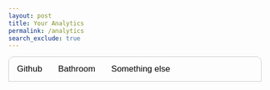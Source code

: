 ```yaml
---
layout: post
title: Your Analytics
permalink: /analytics
search_exclude: true
---
```


<head>
  <link
    rel="stylesheet"
    href="https://cdnjs.cloudflare.com/ajax/libs/animate.css/4.1.1/animate.min.css"
  />
</head>


<style>
    body {
        font-family: Arial;
    }

    /* Style the tab */
    .tab {
        overflow: hidden;
        border: 1px solid #cccccc;
        background-color: transparent;
        border-top-right-radius: 10px;
        border-top-left-radius: 10px;
    }

    /* Style the buttons inside the tab */
    .tab button {
        background-color: inherit;
        float: left;
        border: none;
        outline: none;
        cursor: pointer;
        padding: 14px 16px;
        transition: 0.3s;
        font-size: 17px;
    }

    /* Change background color of buttons on hover */
    .tab button:hover {
        background-color: #5d5d5d !important;
    }

    /* Create an active/current tablink class */
    .tab button.active {
        background-color: #373737 !important;
    }

    /* Style the tab content */
    .tabcontent {
        display: none;
        padding: 6px 12px;
        border: 1px solid #ccc;
        border-bottom-right-radius: 10px;
        border-bottom-left-radius: 10px;
        border-top: none;
    }

    .container {
        display: flex;
        justify-content: left;
        width: 100%;
        max-width: 1200px;
        /* padding: 20px; */
        padding-bottom: 20px;
        padding-top: 20px;
        box-sizing: border-box;
    }

    .profile {
        display: flex;
        align-items: flex-start;
        max-width: 800px;
        width: 100%;
        background-color: #2c3e50;
        padding: 20px;
        border-radius: 10px;
        box-shadow: 0 0 10px rgba(0, 0, 0, 0.1);
    }

    .left-side {
        display: flex;
        flex-direction: column;
        align-items: flex-start;
        margin-right: 20px;
    }

    .avatar {
        border-radius: 50%;
        width: 100px;
        height: 100px;
        margin-bottom: 20px;
    }

    .modal {
        display: none;
        position: fixed;
        z-index: 1;
        left: 0;
        top: 0;
        width: 100%;
        height: 100%;
        overflow: auto;
        background-color: rgba(0, 0, 0, 0.4);
        /* Semi-transparent black background */
        padding-top: 60px;
    }

    .modal-content {
        background-color: #3c4e60;
        /* Same background color as .profile */
        margin: 5% auto;
        padding: 20px;
        border: 1px solid #888888;
        width: 80%;
        border-radius: 10px;
        /* Rounded corners */
        box-shadow: 0 0 10px rgba(255, 0, 0, 0.5);
        /* Red shadow for alert effect */
    }

    .close {
        color: #aaa;
        float: right;
        font-size: 28px;
        font-weight: bold;
    }

    .close:hover,
    .close:focus {
        color: black;
        text-decoration: none;
        cursor: pointer;
    }
</style>

<div class="tab">
    <button class="tablinks" onclick="openTab(event, 'Github')">Github</button>
    <button class="tablinks" onclick="openTab(event, 'Bathroom')">Bathroom</button>
    <button class="tablinks" onclick="openTab(event, 'Something else')">Something else</button>
</div>

<div id="Github" class="tabcontent">
    <h3 style="padding-left: 32px;" class="animate__animated animate__fadeIn">Github</h3>
    <!-- Modal Structure -->
    <div id="dataModal" class="modal">
        <div class="modal-content">
            <span class="close">&times;</span>
            <pre id="modalData"></pre>
        </div>
    </div>

    <!-- Analytics Page -->
    <!-- Analytics Page -->
    <div class="container animate__animated animate__fadeIn">
        <div id="profile" class="profile">
            <div class="left-side">
                <img id="avatar" class="avatar" src="" alt="User Avatar">
                <p id="username"></p>
            </div>
            <div class="details">
                <p id="profile-url"></p>
                <p id="issues-count"></p>
                <p id="prs-count"></p>
                <p id="commits-count"></p>
                <p id="repos-url"></p>
                <p id="public-repos"></p>
                <p id="public-gists"></p>
                <p id="followers"></p>
                <p id="following"></p>
            </div>
        </div>
    </div>
</div>

<div id="Bathroom" class="tabcontent">
    <h3 style="padding-left: 32px;" class="animate__animated animate__fadeIn">Bathroom</h3>
    <div class="container">
        <div class="components">

            <!-- frequency charts -->
            <div class="div3 animate__animated animate__fadeIn" style="background-color: #2c3e50; padding: 20px; color: white; border-radius: 15px;">
                <!-- graph Data Sections -->
                <div class="additional-info">

                    <div class="comparison">
                        <h3 style="color: white;">Comparison with Class Data</h3>
                        <canvas id="comparisonGraph"></canvas> <!-- Embedded mini-graph -->
                    </div>
                </div>
            </div>
            <br>
            <br>
            <!-- personal stats -->
            <div class="div4 animate__animated animate__fadeIn" style="background-color: #2c3e50; padding: 20px; color: white; border-radius: 15px;">
                <!-- Visit Frequency and Average Duration -->
                <div class="info-div">
                    <div class="frequency">
                        <h3>Visit Frequency</h3>
                        <p>Frequency per day: <span id="freq-per-day">--</span></p>
                        <p>Frequency per week: <span id="freq-per-week">--</span></p>
                    </div>

                    <div class="duration">
                        <h3>Average Duration</h3>
                        <p><span id="avg-duration">--</span> minutes</p>
                        <p>&nbsp;</p>
                    </div>
                </div>
            </div>
        </div>
    </div>
</div>

<div id="Something else" class="tabcontent">
    <h3>Something else</h3>
    <p>Your content here</p>
</div>

<script>
    function openTab(evt, tabName) {
        var i, tabcontent, tablinks;
        tabcontent = document.getElementsByClassName("tabcontent");
        for (i = 0; i < tabcontent.length; i++) {
            tabcontent[i].style.display = "none";
        }
        tablinks = document.getElementsByClassName("tablinks");
        for (i = 0; i < tablinks.length; i++) {
            tablinks[i].className = tablinks[i].className.replace(" active", "");
        }
        document.getElementById(tabName).style.display = "block";
        evt.currentTarget.className += " active";
    }
</script>

<script type="module">
    import { pythonURI, fetchOptions } from '{{ site.baseurl }}/assets/js/api/config.js';

    // URLs to fetch profile links, user data, and commits
    const profileLinksUrl = `${pythonURI}/api/analytics/github/user/profile_links`;
    const userProfileUrl = `${pythonURI}/api/analytics/github/user`;
    const commitsUrl = `${pythonURI}/api/analytics/github/user/commits`;
    const prsUrl = `${pythonURI}/api/analytics/github/user/prs`;
    const issuesUrl = `${pythonURI}/api/analytics/github/user/issues`;

    async function fetchData() {
        try {
            // Define the fetch requests
            const profileLinksRequest = fetch(profileLinksUrl, fetchOptions);
            const userProfileRequest = fetch(userProfileUrl, fetchOptions);
            const commitsRequest = fetch(commitsUrl, fetchOptions);
            const prsRequest = fetch(prsUrl, fetchOptions);
            const issuesRequest = fetch(issuesUrl, fetchOptions);

            // Run all fetch requests concurrently
            const [profileLinksResponse, userProfileResponse, commitsResponse, prsResponse, issuesResponse] = await Promise.all([
                profileLinksRequest,
                userProfileRequest,
                commitsRequest,
                prsRequest,
                issuesRequest
            ]);

            // Check for errors in the responses
            if (!profileLinksResponse.ok) {
                throw new Error('Failed to fetch profile links: ' + profileLinksResponse.statusText);
            }
            if (!userProfileResponse.ok) {
                throw new Error('Failed to fetch user profile: ' + userProfileResponse.statusText);
            }
            if (!commitsResponse.ok) {
                throw new Error('Failed to fetch commits: ' + commitsResponse.statusText);
            }
            if (!prsResponse.ok) {
                throw new Error('Failed to fetch pull requests: ' + prsResponse.statusText);
            }
            if (!issuesResponse.ok) {
                throw new Error('Failed to fetch issues: ' + issuesResponse.statusText);
            }

            // Parse the JSON data
            const profileLinks = await profileLinksResponse.json();
            const userProfile = await userProfileResponse.json();
            const commitsData = await commitsResponse.json();
            const prsData = await prsResponse.json();
            const issuesData = await issuesResponse.json();

            // Extract commits count
            const commitsArray = commitsData.details_of_commits || [];
            const commitsCount = commitsData.total_commit_contributions || 0;
            const prsArray = prsData.pull_requests || [];
            const prsCount = prsArray.length || 0;
            const issuesArray = issuesData.issues || [];
            const issuesCount = issuesArray.length || 0;

            // Extract relevant information from the user profile data
            const username = userProfile.login || 'N/A';
            const profileUrl = profileLinks.profile_url || 'N/A';
            const avatarUrl = userProfile.avatar_url || '';
            const publicReposUrl = profileLinks.repos_url || 'N/A';  // Added for repos URL
            const publicRepos = userProfile.public_repos || 'N/A';
            const publicGists = userProfile.public_gists || 'N/A';
            const followers = userProfile.followers || 'N/A';
            const following = userProfile.following || 'N/A';

            // Update the HTML elements with the data
            document.getElementById('avatar').src = avatarUrl;
            document.getElementById('username').textContent = `Username: ${username}`;
            document.getElementById('profile-url').innerHTML = `Profile URL: <a href="${profileUrl}" target="_blank">${profileUrl}</a>`;  // Added link to profile URL
            document.getElementById('public-repos').textContent = `Public Repos: ${publicRepos}`;
            document.getElementById('public-gists').textContent = `Public Gists: ${publicGists}`;
            document.getElementById('followers').textContent = `Followers: ${followers}`;

            document.getElementById('commits-count').innerHTML = '<a href="#" class="info-link"><i class="fas fa-info-circle info-icon"></i></a>' + `Commits: ${commitsCount}`;
            document.querySelector('#commits-count .info-link').addEventListener('click', (event) => {
                event.preventDefault();
                showModal(commitsArray);
            });

            document.getElementById('prs-count').innerHTML = '<a href="#" class="info-link"><i class="fas fa-info-circle info-icon"></i></a>' + `Pull Requests: ${prsCount}`;
            document.querySelector('#prs-count .info-link').addEventListener('click', (event) => {
                event.preventDefault();
                showModal(prsArray);
            });

            document.getElementById('issues-count').innerHTML = '<a href="#" class="info-link"><i class="fas fa-info-circle info-icon"></i></a>' + `Issues: ${issuesCount}`;
            document.querySelector('#issues-count .info-link').addEventListener('click', (event) => {
                event.preventDefault();
                showModal(issuesArray);
            });

        } catch (error) {
            console.error('Error fetching data:', error);
        }
    }

    // Function to convert JSON data to a string with clickable links via Regular Expression (RegEx)
    function jsonToHtml(json) {
        const jsonString = JSON.stringify(json, null, 2);
        const urlPattern = /(https?:\/\/[^\s]+)/g;
        return jsonString.replace(urlPattern, '<a href="$1" target="_blank">$1</a>');
    }

    // Function to show modal with data
    function showModal(data) {
        const modal = document.getElementById('dataModal');
        const modalData = document.getElementById('modalData');
        const closeBtn = document.getElementsByClassName['close'](0);

        modalData.innerHTML = jsonToHtml(data);
        modal.style.display = 'block';

        closeBtn.onclick = function () {
            modal.style.display = 'none';
        }

        window.onclick = function (event) {
            if (event.target == modal) {
                modal.style.display = 'none';
            }
        }
    }

    // Call the fetchData function to initiate the requests
    fetchData();
</script>

<script src="https://cdn.jsdelivr.net/npm/chart.js"></script>
<script type="module">
    // Load the graph within the Comparison with Class Data section
    function loadMiniGraph() {
        const ctx = document.getElementById('comparisonGraph').getContext('2d');

        new Chart(ctx, {
            type: 'bar', // Use 'line', 'pie', etc., for different chart types
            data: {
                labels: ['Monday', 'Tuesday', 'Wednesday', 'Thursday', 'Friday'],
                datasets: [{
                    label: 'Visits per Day',
                    data: [12, 19, 3, 5, 2], // Sample data, replace with dynamic data as needed
                    backgroundColor: 'rgba(54, 162, 235, 0.5)',
                    borderColor: 'rgba(54, 162, 235, 1)',
                    color: 'rgba(255, 255, 255, 1)',
                    borderWidth: 1
                }]
            },
            options: {
                maintainAspectRatio: true, // Allows better fit in small containers
                scales: {
                    x: {
                        title: {
                            display: true,
                            text: 'Days of the Week' // Label for x-axis
                        }
                    },
                    y: {
                        beginAtZero: true,
                        title: {
                            display: true,
                            text: 'Number of Visits' // Label for y-axis
                        }
                    }
                },
                plugins: {
                    legend: {
                        display: false // Hide the legend to save space
                    },
                    title: {
                        display: true,
                        text: 'Weekly Bathroom Visit Frequency' // Title of the graph
                    }
                }
            }
        });
    }

    // Initialize the mini-graph when the page loads
    document.addEventListener("DOMContentLoaded", loadMiniGraph);
</script>

<script type="module" src="https://unpkg.com/ionicons@7.1.0/dist/ionicons/ionicons.esm.js"></script>
<script nomodule src="https://unpkg.com/ionicons@7.1.0/dist/ionicons/ionicons.js"></script>

<script>
    import { javaURI, fetchOptions } from '{{ site.baseurl }}/assets/js/api/config.js'

    const url = javaURI + '/api/queue';
    const getUrl = url + '/all';
    const addUrl = url + '/add';
    const removeUrl = url + '/remove';
    const approveUrl = url + '/approve';

    const fetchOptions = {
        headers: {
            "Content-Type": "application/json"
        }
    };

    const postOptions = {
        ...fetchOptions,
        method: 'POST',
    };
    const deleteOptions = {
        ...fetchOptions,
        method: 'DELETE',
    };

    // Get teacher name and student name from local storage or variables
    const teacherName = "Mortensen"; // Replace with dynamic teacher name if needed
    const studentName = localStorage.getItem("email"); // Assume stored from login

    function fetchQueueData() {
        fetch(getUrl, fetchOptions)
            .then(response => {
                if (response.status !== 200) {
                    console.error("Failed to fetch queue data.");
                    return;
                }
                return response.json();
            })
            .then(data => {
                console.log("Queue data:", data);
                const mortensenQueue = data.find(queue => queue.teacherName === teacherName);
                if (mortensenQueue) {
                    window.studentsInQueue = mortensenQueue.peopleQueue.split(','); // Convert the queue string into an array
                    displayQueue();

                    // Run approveStudent if there is at least one student in queue and the first student is the current user
                    if (window.studentsInQueue.length > 0 && window.studentsInQueue[0] === studentName) {
                        approveStudent();
                    }
                } else {
                    console.error("Mortensen's queue not found.");
                }
            })
            .catch(error => console.error("Error fetching data:", error));
    }

    // Function to add student to the queue
    function addToQueue() {
        const queuer = {
            teacherName: teacherName,
            studentName: studentName,
        };

        fetch(addUrl, {
            ...postOptions,
            body: JSON.stringify(queuer),
        })
            .then(response => {
                if (response.ok) {
                    fetchQueueData(); // Refresh the queue after adding
                } else {
                    alert("Failed to add to queue.");
                }
            })
            .catch(error => console.error("Error adding to queue:", error));
        console.log("Added to queue:", queuer);
    }

    // Function to remove student from the queue
    function removeFromQueue() {
        const queuer = {
            teacherName: teacherName,
            studentName: studentName,
        };

        fetch(removeUrl, {
            ...deleteOptions,
            body: JSON.stringify(queuer),
        })
            .then(response => {
                if (response.ok) {
                    fetchQueueData(); // Refresh the queue after removing
                } else {
                    alert("Failed to remove from queue.");
                }
            })
            .catch(error => console.error("Error removing from queue:", error));
        console.log("Removed from queue:", queuer);
    }

    // Function to approve student who is first in line
    function approveStudent() {
        const queuer = {
            teacherName: teacherName,
            studentName: window.studentsInQueue[0],
        };

        fetch(approveUrl, {
            ...postOptions,
            body: JSON.stringify(queuer),
        })
            .then(response => {
                if (response.ok) {
                    window.location.href = "{{site.baseurl}}/hallpass";
                }
                else {
                    alert("Failed to approve student.");
                }
            })
            .catch(error => console.error("Error approving student:", error));
    }

    // Fetch data every 10 seconds
    setInterval(fetchQueueData, 10000);

    // Initial fetch
    fetchQueueData();
</script>


